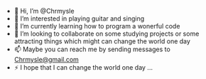 - 👋 Hi, I’m @Chrmysle
- 👀 I’m interested in playing guitar and singing
- 🌱 I’m currently learning how to program a wonerful code
- 💞️ I’m looking to collaborate on some studying projects or some attracting things which might can change the world one day
- 📫 Maybe you can reach me by sending messages to Chrmysle@gmail.com
- ⚡ I hope that I can change the world one day ...

<!---
Chrmysle/Chrmysle is a ✨ special ✨ repository because its `README.md` (this file) appears on your GitHub profile.
You can click the Preview link to take a look at your changes.
--->
